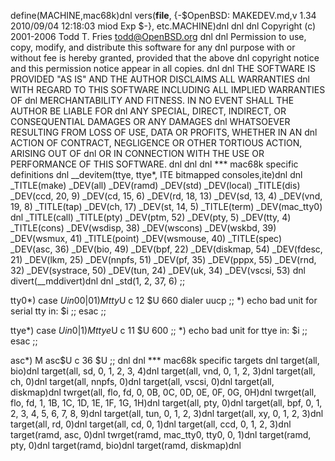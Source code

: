 define(MACHINE,mac68k)dnl
vers(__file__,
	{-$OpenBSD: MAKEDEV.md,v 1.34 2010/09/04 12:18:03 miod Exp $-},
etc.MACHINE)dnl
dnl
dnl Copyright (c) 2001-2006 Todd T. Fries <todd@OpenBSD.org>
dnl
dnl Permission to use, copy, modify, and distribute this software for any
dnl purpose with or without fee is hereby granted, provided that the above
dnl copyright notice and this permission notice appear in all copies.
dnl
dnl THE SOFTWARE IS PROVIDED "AS IS" AND THE AUTHOR DISCLAIMS ALL WARRANTIES
dnl WITH REGARD TO THIS SOFTWARE INCLUDING ALL IMPLIED WARRANTIES OF
dnl MERCHANTABILITY AND FITNESS. IN NO EVENT SHALL THE AUTHOR BE LIABLE FOR
dnl ANY SPECIAL, DIRECT, INDIRECT, OR CONSEQUENTIAL DAMAGES OR ANY DAMAGES
dnl WHATSOEVER RESULTING FROM LOSS OF USE, DATA OR PROFITS, WHETHER IN AN
dnl ACTION OF CONTRACT, NEGLIGENCE OR OTHER TORTIOUS ACTION, ARISING OUT OF
dnl OR IN CONNECTION WITH THE USE OR PERFORMANCE OF THIS SOFTWARE.
dnl
dnl
dnl *** mac68k specific definitions
dnl
__devitem(ttye, ttye*, ITE bitmapped consoles,ite)dnl
dnl
_TITLE(make)
_DEV(all)
_DEV(ramd)
_DEV(std)
_DEV(local)
_TITLE(dis)
_DEV(ccd, 20, 9)
_DEV(cd, 15, 6)
_DEV(rd, 18, 13)
_DEV(sd, 13, 4)
_DEV(vnd, 19, 8)
_TITLE(tap)
_DEV(ch, 17)
_DEV(st, 14, 5)
_TITLE(term)
_DEV(mac_tty0)
dnl _TITLE(call)
_TITLE(pty)
_DEV(ptm, 52)
_DEV(pty, 5)
_DEV(tty, 4)
_TITLE(cons)
_DEV(wsdisp, 38)
_DEV(wscons)
_DEV(wskbd, 39)
_DEV(wsmux, 41)
_TITLE(point)
_DEV(wsmouse, 40)
_TITLE(spec)
_DEV(asc, 36)
_DEV(bio, 49)
_DEV(bpf, 22)
_DEV(diskmap, 54)
_DEV(fdesc, 21)
_DEV(lkm, 25)
_DEV(nnpfs, 51)
_DEV(pf, 35)
_DEV(pppx, 55)
_DEV(rnd, 32)
_DEV(systrace, 50)
_DEV(tun, 24)
_DEV(uk, 34)
_DEV(vscsi, 53)
dnl
divert(__mddivert)dnl
dnl
_std(1, 2, 37, 6)
	;;

tty0*)
	case $U in
	00|01)
		M tty$U c 12 $U 660 dialer uucp
		;;
	*)
		echo bad unit for serial tty in: $i
		;;
	esac
	;;

ttye*)
	case $U in
	0|1)
		M ttye$U c 11 $U 600
		;;
	*)
		echo bad unit for ttye in: $i
		;;
	esac
	;;

asc*)
	M asc$U c 36 $U
	;;
dnl
dnl *** mac68k specific targets
dnl
target(all, bio)dnl
target(all, sd, 0, 1, 2, 3, 4)dnl
target(all, vnd, 0, 1, 2, 3)dnl
target(all, ch, 0)dnl
target(all, nnpfs, 0)dnl
target(all, vscsi, 0)dnl
target(all, diskmap)dnl
twrget(all, flo, fd, 0, 0B, 0C, 0D, 0E, 0F, 0G, 0H)dnl
twrget(all, flo, fd, 1, 1B, 1C, 1D, 1E, 1F, 1G, 1H)dnl
target(all, pty, 0)dnl
target(all, bpf, 0, 1, 2, 3, 4, 5, 6, 7, 8, 9)dnl
target(all, tun, 0, 1, 2, 3)dnl
target(all, xy, 0, 1, 2, 3)dnl
target(all, rd, 0)dnl
target(all, cd, 0, 1)dnl
target(all, ccd, 0, 1, 2, 3)dnl
target(ramd, asc, 0)dnl
twrget(ramd, mac_tty0, tty0, 0, 1)dnl
target(ramd, pty, 0)dnl
target(ramd, bio)dnl
target(ramd, diskmap)dnl
